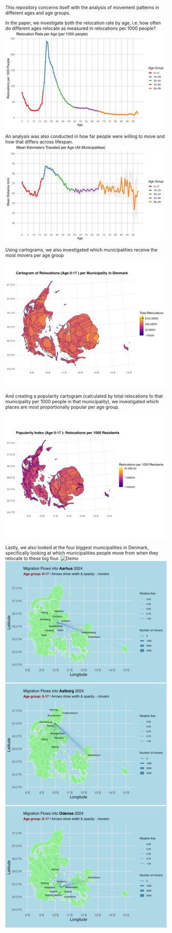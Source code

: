 This repository concerns itself with the analysis of movement patterns in different ages and age groups.

In the paper, we investigate both the relocation rate by age, i.e. how often do different ages relocate as measured in relocations per 1000 people?
![Model Architecture](out/relocation_rate_by_age.png)

An analysis was also conducted in how far people were willing to move and how that differs across lifespan.
![Model Architecture](out/mean_distance_by_age_colored.png)

Using cartograms, we also investigated which municipalities receive the most movers per age group
![Demo](gifs/relocation_cartogram.gif)

And creating a popularity cartogram (calculated by total relocations to that municipality per 1000 people in that municipality), we investigated which places are most proportionally popular per age group.
![Demo](gifs/popularity_cartogram.gif)

Lastly, we also looked at the four biggest municipalities in Denmark, specifically looking at which municipalities people move from when they relocate to these big four.
![Demo](gifs/migration_flows_København.gif)
![Demo](gifs/migration_flows_Aarhus.gif)
![Demo](gifs/migration_flows_Aalborg.gif)
![Demo](gifs/migration_flows_Odense.gif)
